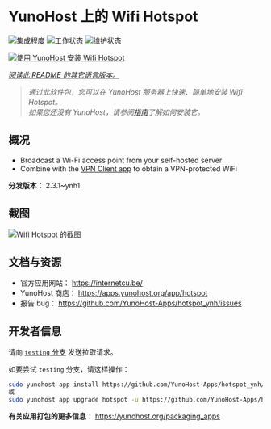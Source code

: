 <!--
注意：此 README 由 <https://github.com/YunoHost/apps/tree/master/tools/readme_generator> 自动生成
请勿手动编辑。
-->

# YunoHost 上的 Wifi Hotspot

[![集成程度](https://dash.yunohost.org/integration/hotspot.svg)](https://dash.yunohost.org/appci/app/hotspot) ![工作状态](https://ci-apps.yunohost.org/ci/badges/hotspot.status.svg) ![维护状态](https://ci-apps.yunohost.org/ci/badges/hotspot.maintain.svg)

[![使用 YunoHost 安装 Wifi Hotspot](https://install-app.yunohost.org/install-with-yunohost.svg)](https://install-app.yunohost.org/?app=hotspot)

*[阅读此 README 的其它语言版本。](./ALL_README.md)*

> *通过此软件包，您可以在 YunoHost 服务器上快速、简单地安装 Wifi Hotspot。*  
> *如果您还没有 YunoHost，请参阅[指南](https://yunohost.org/install)了解如何安装它。*

## 概况

* Broadcast a Wi-Fi access point from your self-hosted server
* Combine with the [VPN Client app](https://github.com/labriqueinternet/vpnclient_ynh) to obtain a VPN-protected WiFi


**分发版本：** 2.3.1~ynh1

## 截图

![Wifi Hotspot 的截图](./doc/screenshots/hotspot.png)

## 文档与资源

- 官方应用网站： <https://internetcu.be/>
- YunoHost 商店： <https://apps.yunohost.org/app/hotspot>
- 报告 bug： <https://github.com/YunoHost-Apps/hotspot_ynh/issues>

## 开发者信息

请向 [`testing` 分支](https://github.com/YunoHost-Apps/hotspot_ynh/tree/testing) 发送拉取请求。

如要尝试 `testing` 分支，请这样操作：

```bash
sudo yunohost app install https://github.com/YunoHost-Apps/hotspot_ynh/tree/testing --debug
或
sudo yunohost app upgrade hotspot -u https://github.com/YunoHost-Apps/hotspot_ynh/tree/testing --debug
```

**有关应用打包的更多信息：** <https://yunohost.org/packaging_apps>
